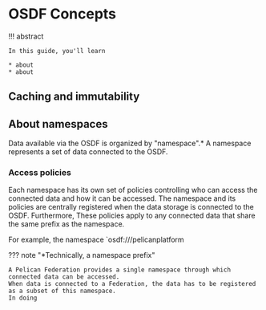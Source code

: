 # OSDF Concepts

!!! abstract

    In this guide, you'll learn 
    
    * about
    * about

## Caching and immutability

## About namespaces

Data available via the OSDF is organized by "namespace".\*
A namespace represents a set of data connected to the OSDF.

### Access policies

Each namespace has its own set of policies controlling who can access the connected data and how it can be accessed.
The namespace and its policies are centrally registered when the data storage is connected to the OSDF.
Furthermore, 
These policies apply to any connected data that share the same prefix as the namespace.

For example, the namespace `osdf:///pelicanplatform

??? note "\*Technically, a namespace prefix"

    A Pelican Federation provides a single namespace through which connected data can be accessed.
    When data is connected to a Federation, the data has to be registered as a subset of this namespace.
    In doing 


